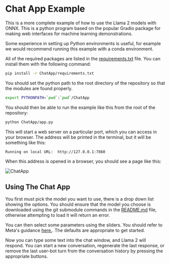 # **Chat App Example**

This is a more complete example of how to use the Llama 2 models with ONNX. This is a python program based on the popular Gradio package for making web interfaces for machine learning demonstrations.

Some experience in setting up Python environments is useful, for example we would recommend running this example with a conda environment.

All of the required packages are listed in the [requirements.txt](requirements.txt) file. You can install them with the following command:

```bash
pip install -r ChatApp/requirements.txt
```

You should set the python path to the root directory of the repository so that the modules are found properly.

```bash
export PYTHONPATH=`pwd`:`pwd`/ChatApp
```

You should then be able to run the example like this from the root of the repository:

```bash
python ChatApp/app.py
```

This will start a web server on a particular port, which you can access in your browser. The address will be printed in the terminal, but it will be something like this:

```
Running on local URL:  http://127.0.0.1:7860
```

When this address is opened in a browser, you should see a page like this:

![ChatApp](../Images/ChatAppExample.png)

## **Using The Chat App**
You first must pick the model you want to use, there is a drop down list showing the options. You should ensure that the model you choose is downloaded using the git submodule commands in the [README.md](../README.md) file, otherwise attempting to load it will return an error.

You can then select some parameters using the sliders. You should refer to Meta's guidance [here.](https://github.com/facebookresearch/llama/). The defaults are appropriate to get started.

Now you can type some text into the chat window, and Llama 2 will respond. You can start a new conversation, regenerate the last response, or remove the last user-bot turn from the conversation history by pressing the appropriate buttons.

